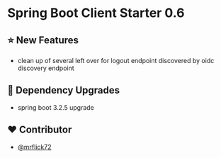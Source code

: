 # Spring Boot Client Starter 0.6

## :star: New Features

- clean up of several left over for logout endpoint discovered by oidc discovery endpoint 

## :hammer: Dependency Upgrades

- spring boot 3.2.5 upgrade

## :heart: Contributor

- [@mrflick72](https://github.com/mrFlick72)